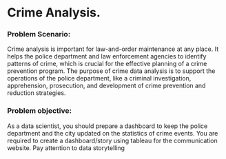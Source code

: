 # Crime Analysis.

### Problem Scenario: 
Crime analysis is important for law-and-order maintenance at any place. It helps the police department and law enforcement agencies to identify patterns of crime, which is crucial for the effective planning of a crime prevention program. 
The purpose of crime data analysis is to support the operations of the police department, like a criminal investigation, apprehension, prosecution, and development of crime prevention and reduction strategies.

### Problem objective: 
As a data scientist, you should prepare a dashboard to keep the police department and the city updated on the statistics of crime events. You are required to create a dashboard/story using tableau for the communication website. 
Pay attention to data storytelling
